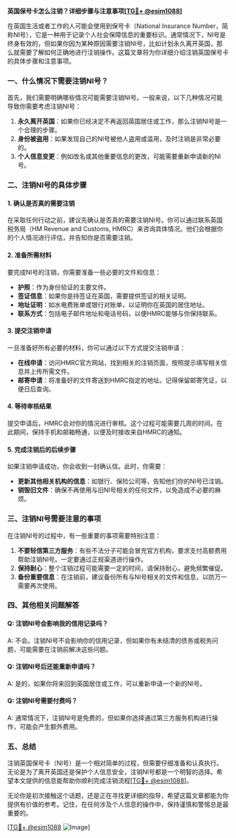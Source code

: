 **英国保号卡怎么注销？详细步骤与注意事项[[TG💪+ @esim1088](https://t.me/s/esim1088)]**

在英国生活或者工作的人可能会使用到保号卡（National Insurance Number，简称NI号），它是一种用于记录个人社会保障信息的重要标识。通常情况下，NI号是终身有效的，但如果你因为某种原因需要注销NI号，比如计划永久离开英国，那么就需要了解如何正确地进行注销操作。这篇文章将为你详细介绍注销英国保号卡的具体步骤和注意事项。

### **一、什么情况下需要注销NI号？**

首先，我们需要明确哪些情况可能需要注销NI号。一般来说，以下几种情况可能导致你需要考虑注销NI号：

1. **永久离开英国**：如果你已经决定不再返回英国居住或工作，那么注销NI号是一个合理的步骤。
2. **身份被盗用**：如果发现自己的NI号被他人盗用或滥用，及时注销是非常必要的。
3. **个人信息变更**：例如改名或其他重要信息的更改，可能需要重新申请新的NI号。

### **二、注销NI号的具体步骤**

#### **1. 确认是否真的需要注销**

在采取任何行动之前，建议先确认是否真的需要注销NI号。你可以通过联系英国税务局（HM Revenue and Customs, HMRC）来咨询具体情况。他们会根据你的个人情况进行评估，并告知你是否需要注销。

#### **2. 准备所需材料**

要完成NI号的注销，你需要准备一些必要的文件和信息：

- **护照**：作为身份验证的主要文件。
- **签证信息**：如果你是持签证在英国，需要提供签证的相关证明。
- **地址证明**：如水电费账单或银行对账单，以证明你在英国的居住地址。
- **联系方式**：包括电子邮件地址和电话号码，以便HMRC能够与你保持联系。

#### **3. 提交注销申请**

一旦准备好所有必要的材料，你可以通过以下方式提交注销申请：

- **在线申请**：访问HMRC官方网站，找到相关的注销页面，按照提示填写相关信息并上传所需文件。
- **邮寄申请**：将准备好的文件寄送到HMRC指定的地址。记得保留邮寄凭证，以便日后查询。

#### **4. 等待审核结果**

提交申请后，HMRC会对你的情况进行审核。这个过程可能需要几周的时间。在此期间，保持手机和邮箱畅通，以便及时接收来自HMRC的通知。

#### **5. 完成注销后的后续步骤**

如果注销申请成功，你会收到一封确认信。此时，你需要：

- **更新其他相关机构的信息**：如银行、保险公司等，告知他们你的NI号已注销。
- **销毁旧文件**：确保不再使用与旧NI号相关的任何文件，以免造成不必要的麻烦。

### **三、注销NI号需要注意的事项**

在注销NI号的过程中，有一些重要的事项需要特别注意：

1. **不要轻信第三方服务**：有些不法分子可能会冒充官方机构，要求支付高额费用帮助注销NI号。一定要通过正规渠道进行操作。
2. **保持耐心**：整个注销过程可能需要一定的时间，请保持耐心，避免频繁催促。
3. **备份重要信息**：在注销前，建议备份所有与NI号相关的文件和信息，以防万一需要再次使用。

### **四、其他相关问题解答**

#### **Q: 注销NI号会影响我的信用记录吗？**
A: 不会。注销NI号不会影响你的信用记录，但如果你有未结清的债务或税务问题，可能需要在注销前解决这些问题。

#### **Q: 注销NI号后还能重新申请吗？**
A: 是的，如果你将来回到英国居住或工作，可以重新申请一个新的NI号。

#### **Q: 注销NI号需要付费吗？**
A: 通常情况下，注销NI号是免费的，但如果你选择通过第三方服务机构进行操作，可能会产生额外费用。

### **五、总结**

注销英国保号卡（NI号）是一个相对简单的过程，但需要仔细准备和认真执行。无论是为了离开英国还是保护个人信息安全，注销NI号都是一个明智的选择。希望本文提供的信息能帮助你顺利完成注销流程[[TG💪+ @esim1088](https://t.me/s/esim1088)]。

无论你是初次接触这个话题，还是正在寻找更详细的指导，希望这篇文章都能为你提供有价值的参考。记住，在任何涉及个人信息的操作中，保持谨慎和警惕总是最重要的。

[[TG💪+ @esim1088](https://t.me/s/esim1088) ![Image](https://i.postimg.cc/4NQfJmqS/Snipaste-2025-05-13-00-14-12.png)]
